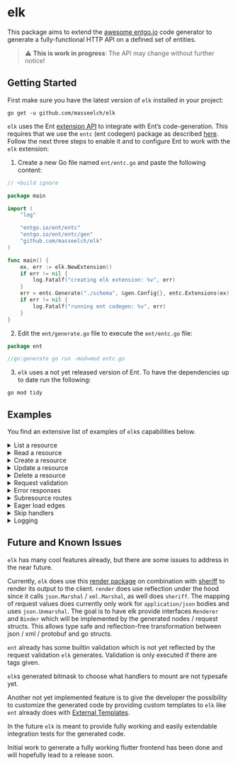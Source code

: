 # elk

This package aims to extend the [awesome entgo.io](https://github.com/ent/ent) code generator to generate a
fully-functional HTTP API on a defined set of entities.

> :warning: **This is work in progress**: The API may change without further notice!
>

## Getting Started

First make sure you have the latest version of `elk` installed in your project:

```shell
go get -u github.com/masseelch/elk
```

`elk` uses the
Ent [extension API](https://github.com/ent/ent/blob/a19a89a141cf1a5e1b38c93d7898f218a1f86c94/entc/entc.go#L197) to
integrate with Ent’s code-generation. This requires that we use the `entc` (ent codegen) package as
described [here](https://entgo.io/docs/code-gen#use-entc-as-a-package). Follow the next three steps to enable it and to
configure Ent to work with the `elk` extension:

1. Create a new Go file named `ent/entc.go` and paste the following content:

```go
// +build ignore

package main

import (
	"log"

	"entgo.io/ent/entc"
	"entgo.io/ent/entc/gen"
	"github.com/masseelch/elk"
)

func main() {
	ex, err := elk.NewExtension()
	if err != nil {
		log.Fatalf("creating elk extension: %v", err)
	}
	err = entc.Generate("./schema", &gen.Config{}, entc.Extensions(ex))
	if err != nil {
		log.Fatalf("running ent codegen: %v", err)
	}
}

```

2. Edit the `ent/generate.go` file to execute the `ent/entc.go` file:

```go
package ent

//go:generate go run -mod=mod entc.go

```

3. `elk` uses a not yet released version of Ent. To have the dependencies up to date run the following:

```shell
go mod tidy
```

## Examples

You find an extensive list of examples of `elk`s capabilities below.

<details>
<summary>List a resource</summary>

`elk` provides endpoints to list a resource. Pagination is already set up.

```shell
curl 'localhost:8080/pets?itemsPerPage=2&page=2'
```

```json
[
  {
    "id": 3,
    "name": "Coco",
    "edges": {}
  }
]
```

</details>

<details>
<summary>Read a resource</summary>

To get detailed information about a resource set a path parameter.

```shell
curl 'localhost:8080/pets/3
```

```json
  {
  "id": 3,
  "name": "Coco",
  "edges": {}
}
```

</details>

<details>
<summary>Create a resource</summary>

To create a new resource send an POST request with `application/json` encoded body.

```shell
curl -X 'POST' -H 'Content-Type: application/json' -d '{"name":"Bob","owner":2}' 'localhost:8080/pets'
```

```json
{
  "id": 4,
  "name": "Bob",
  "edges": {}
}
```

</details>

<details>
<summary>Update a resource</summary>

To update a resources property send an PATCH request with `application/json` encoded body.

```shell
curl -X 'PATCH' -H 'Content-Type: application/json' -d '{"name":"Bobs Changed Name"}' 'localhost:8080/pets/4'
```

```json
{
  "id": 4,
  "name": "Bobs Changed Name",
  "edges": {}
}
```

</details>

<details>
<summary>Delete a resource</summary>

The handlers return a 204 response.

```shell
curl -X 'DELETE' 'localhost:8080/pets/4'
```

</details>

<details>
<summary>Request validation</summary>

`elk` can validate data sent in POST or PATCH requests. Use the `elk.Annotation` to set validation rules on fields. Head
over to [go-playgrounds validator](https://github.com/go-playground/validator) to see what validation rules exist.

```
// ent/schema/user.go

// Fields of the User.
func (User) Fields() []ent.Field {
	return []ent.Field{
		field.Int("age"),
		field.String("name").
			Annotations(elk.Annotation{
				// No numbers allowed in name and it has to be at least 3 chars long.
				CreateValidation: "alpha,min=3",
				UpdateValidation: "alpha,min=3",
		}),
	}
}
```

```shell
curl -X 'POST' -H 'Content-Type: application/json' -d '{"name":"A"}' 'localhost:8080/users'
```

```json
{
  "code": 400,
  "status": "Bad Request",
  "errors": {
    "name": "This value failed validation on 'min:3'."
  }
}
```

</details>

<details>
<summary>Error responses</summary>

You get meaningful error responses.

```shell
curl -X 'POST' -H 'Content-Type: application/json' -d 'foo bar wtf' 'localhost:8080/pets'
```

```json
{
  "code": 400,
  "status": "Bad Request",
  "errors": "invalid json string"
}
```

</details>

<details>
<summary>Subresource routes</summary>

`elk` provides endpoints to fetch a resources edges.

```shell
curl 'localhost:8080/users/2/pets'
```

```json
[
  {
    "id": 1,
    "name": "Pedro",
    "edges": {}
  },
  {
    "id": 2,
    "name": "Xabi",
    "edges": {}
  },
  {
    "id": 4,
    "name": "Bob",
    "edges": {}
  }
]
```

</details>

<details>
<summary>Eager load edges</summary>

You can tell `elk` to eager load edges on specific routes by the use of serialization groups. Use `elk.SchemaAnnotation`
to define what groups to load on what endpoint and `elk.Annotation` on fields and edges to tell the serializer what
fields and edges are included in which group. `elk` takes care of eager loading the correct nodes.

```go
// ent/schema/pet.go

package schema

import (
	"entgo.io/ent"
	"entgo.io/ent/schema"
	"entgo.io/ent/schema/edge"
	"entgo.io/ent/schema/field"
	"github.com/masseelch/elk"
)

// Pet holds the schema definition for the Pet entity.
type Pet struct {
	ent.Schema
}

// Fields of the Pet.
func (Pet) Fields() []ent.Field {
	return []ent.Field{
		field.String("name").
			Annotations(elk.Annotation{
				// Include the name on the "pet:list" group.
				Groups: []string{"pet:list"},
			}),
	}
}

// Edges of the Pet.
func (Pet) Edges() []ent.Edge {
	return []ent.Edge{
		edge.To("friends", Pet.Type),
		edge.From("owner", User.Type).
			Ref("pets").
			Unique().
			Annotations(elk.Annotation{
				// Include the owner on the "pet:list" group.
				Groups: []string{"pet:list"},
			}),
	}
}

// Annotations of the Pet.
func (Pet) Annotations() []schema.Annotation {
	return []schema.Annotation{
		elk.SchemaAnnotation{
			// Tell elk to use the "pet:list" group on list routes.
			ListGroups: []string{"pet:list"},
		},
	}
}
```

```shell
curl 'localhost:8080/pets'
```

```json
[
  {
    "id": 1,
    "name": "Pedro",
    "edges": {
      "owner": {
        "id": 2,
        "age": 30,
        "name": "Ariel",
        "edges": {}
      }
    }
  },
  {
    "id": 2,
    "name": "Xabi",
    "edges": {
      "owner": {
        "id": 2,
        "age": 30,
        "name": "Ariel",
        "edges": {}
      }
    }
  },
  {
    "id": 3,
    "name": "Coco",
    "edges": {
      "owner": {
        "id": 3,
        "age": 37,
        "name": "Alex",
        "edges": {}
      }
    }
  }
]
```

</details>

<details>
<summary>Skip handlers</summary>

`elk` does always generate all handlers. You can declare what routes to mount.

```go
elk.NewPetHandler(c, l, v).Mount(r, elk.PetCreate | elk.PetList | elk.PetRead)
```

The compiler will not include the unused handlers since they are never called.

</details>

<details>
<summary>Logging</summary>

`elk` does leveled logging with [zap](https://github.com/uber-go/zap). See the example output below.

```shell
2021-07-22T07:22:25.436+0200    INFO    http/create.go:167      pet rendered    {"handler": "PetHandler", "method": "Create", "id": 4}
2021-07-22T07:22:25.450+0200    INFO    http/create.go:198      validation failed       {"handler": "UserHandler", "method": "Create", "error": "Key: 'UserCreateRequest.name' Error:Field validation for 'name' failed on the 'min' tag"}
2021-07-22T07:22:25.463+0200    INFO    http/update.go:239      validation failed       {"handler": "UserHandler", "method": "Update", "error": "Key: 'UserUpdateRequest.name' Error:Field validation for 'name' failed on the 'min' tag"}
2021-07-22T07:22:25.489+0200    INFO    http/create.go:254      user rendered   {"handler": "UserHandler", "method": "Create", "id": 4}
2021-07-22T07:22:25.508+0200    INFO    http/read.go:150        user rendered   {"handler": "UserHandler", "method": "Read", "id": 2}
```

</details>

## Future and Known Issues

`elk` has many cool features already, but there are some issues to address in the near future.

Currently, `elk` does use this [render package](github.com/masseelch/render) on combination with
[sheriff](github.com/liip/sheriff) to render its output to the client.
`render` does use reflection under the hood since it calls `json.Marshal` / `xml.Marshal`, as well does `sheriff`. The
mapping of request values does currently only work for `application/json` bodies and uses `json.Unmarshal`. The goal is
to have elk provide interfaces
`Renderer` and `Binder` which will be implemented by the generated nodes / request structs. This allows type safe and
reflection-free transformation between json / xml / protobuf and go structs.

`ent` already has some builtin validation which is not yet reflected by the request validation `elk` generates.
Validation is only executed if there are tags given.

`elk`s generated bitmask to choose what handlers to mount are not typesafe yet.

Another not yet implemented feature is to give the developer the possibility to customize the generated code by
providing custom templates to `elk` like `ent` already does with
[External Templates](https://entgo.io/docs/templates).

In the future `elk` is meant to provide fully working and easily extendable integration tests for the generated code.

Initial work to generate a fully working flutter frontend has been done and will hopefully lead to a release soon.
